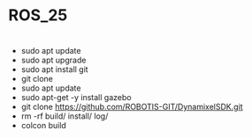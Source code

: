 # ROS_25

#
- sudo apt update
- sudo apt upgrade
- sudo apt install git
- git clone
- sudo apt update
- sudo apt-get -y install gazebo
- git clone https://github.com/ROBOTIS-GIT/DynamixelSDK.git
- rm -rf build/ install/ log/
- colcon build

